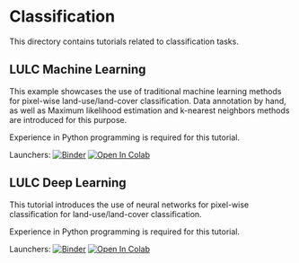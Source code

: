 # Classification

This directory contains tutorials related to classification tasks.

## LULC Machine Learning

This example showcases the use of traditional machine learning methods
for pixel-wise land-use/land-cover classification. Data annotation by
hand, as well as Maximum likelihood estimation and k-nearest neighbors
methods are introduced for this purpose.

Experience in Python programming is required for this tutorial. 

Launchers: [![Binder](https://mybinder.org/badge_logo.svg)](https://mybinder.org/v2/gh/Hochschule-fuer-Technik-Stuttgart/teaching-mommert/main?labpath=classification%2Flulc_ml%2Flulc_ml.ipynb) [![Open In Colab](https://colab.research.google.com/assets/colab-badge.svg)](https://githubtocolab.com/Hochschule-fuer-Technik-Stuttgart/teaching-mommert/blob/main/classification/lulc_ml/lulc_ml.ipynb)

## LULC Deep Learning

This tutorial introduces the use of neural networks for pixel-wise
classification for land-use/land-cover classification.

Experience in Python programming is required for this tutorial. 

Launchers: [![Binder](https://mybinder.org/badge_logo.svg)](https://mybinder.org/v2/gh/Hochschule-fuer-Technik-Stuttgart/teaching-mommert/main?labpath=classification%2Flulc_dl%2Flulc.ipynb) [![Open In Colab](https://colab.research.google.com/assets/colab-badge.svg)](https://githubtocolab.com/Hochschule-fuer-Technik-Stuttgart/teaching-mommert/blob/main/classification/lulc_dl/lulc_dl.ipynb)
